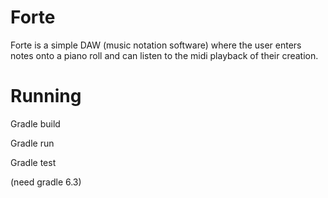 # Forte
Forte is a simple DAW (music notation software) where the user enters notes onto a piano roll and can listen to the midi playback of their creation.

# Running
Gradle build

Gradle run

Gradle test

(need gradle 6.3)


